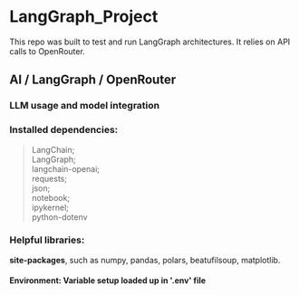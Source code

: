 # LangGraph_Project
This repo was built to test and run LangGraph architectures. It relies on API calls to OpenRouter.

## AI / LangGraph / OpenRouter
### LLM usage and model integration

### Installed dependencies:
> LangChain; <br> LangGraph; <br> langchain-openai; <br> requests; <br> json; <br> notebook; <br> ipykernel; <br> python-dotenv

### Helpful libraries:
**site-packages**, such as numpy, pandas, polars, beatufilsoup, matplotlib.

#### Environment: Variable setup loaded up in '.env' file
